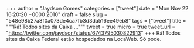 
+++
author = "Jaydson Gomes"
categories = ["tweet"]
date = "Mon Nov 22 16:20:20 +0000 2010"
draft = false
slug = "548e98b27a8f0a073de4ca7fb3d3da516ee49eb8"
tags = ["tweet"]
title = """Rá! Todos sites da Caixa ..."""
tweet = true
micro = true
tweet_url = "https://twitter.com/jaydson/status/6743795030822913"
+++
Rá! Todos sites da Caixa Federal estão hospedados na LocaWeb. Só pode.
